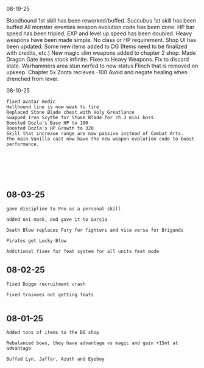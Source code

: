 08-19-25

Bloodhound 1st skill has been reworked/buffed.
Succubus 1st skill has been buffed
All monster enemies weapon evolution code has been done.
HP bar speed has been tripled.
EXP and level up speed has been doubled.
Heavy weapons have been made simple. No class or HP requirement.
Shop UI has been updated.
Some new items added to DG (Items need to be finalized with credits, etc.)
New magic slim weapons added to chapter 2 shop.
Made Dragon Gate items stock infinite.
Fixes to Heavy Weapons.
Fix to discard state.
Warhammers area stun nerfed to new status Flinch that is removed on upkeep.
Chapter 5x Zonta recieves -100 Avoid and negate healing when drenched from lever.





08-10-25
```
fixed avatar medic
Hellhound line is now weak to fire
Replaced Stone Blade chest with Holy Greatlance
Swapped Iron Scythe for Stone Blade for ch.3 mini boss.
Boosted Dozla's Base HP to 100
Boosted Dozla's HP Growth to 320
Skill that increase range are now passive instead of Combat Arts.
The main Vanilla cast now have the new weapon evolution code to boost performance.







```

## 08-03-25
```
gave discipline to Pro as a personal skill

added oni mask, and gave it to Garcia

Death Blow replaces Fury for fighters and vice versa for Brigands

Pirates get Lucky Blow

Additional fixes for feat system for all units feat mode

```
## 08-02-25
```
Fixed Doggo recruitment crash

Fixed trainees not getting feats


```
## 08-01-25
```
Added tons of items to the DG shop

Rebalanced bows, they have advantage vs magic and gain +15mt at advantage

Buffed Lyn, Jaffar, Azuth and Eyeboy

```